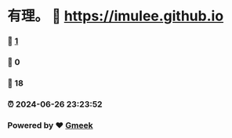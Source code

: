 # 有理。 :link: https://imulee.github.io 
### :page_facing_up: [1](https://imulee.github.io/tag.html) 
### :speech_balloon: 0 
### :hibiscus: 18 
### :alarm_clock: 2024-06-26 23:23:52 
### Powered by :heart: [Gmeek](https://github.com/Meekdai/Gmeek)
